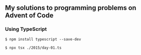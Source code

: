 ## My solutions to programming problems on Advent of Code

### Using TypeScript

```$ npm install typescript --save-dev```

```$ npx tsx ./2015/day-01.ts```
